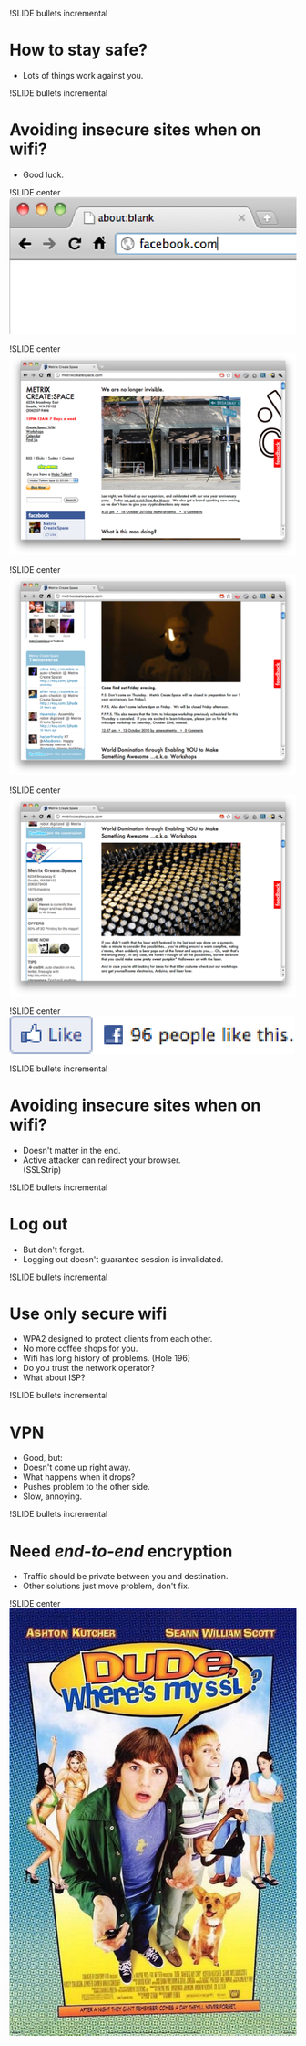 !SLIDE bullets incremental
# How to stay safe?
* Lots of things work against you.

!SLIDE bullets incremental
# Avoiding insecure sites when on wifi?
* Good luck.

!SLIDE center
![](addressbar.png)

!SLIDE center
![](metrix1.png)

!SLIDE center
![](metrix2.png)

!SLIDE center
![](metrix3.png)

!SLIDE center
![](like.png)

!SLIDE bullets incremental
# Avoiding insecure sites when on wifi?
* Doesn't matter in the end.
* Active attacker can redirect your browser. <br/>(SSLStrip)

!SLIDE bullets incremental
# Log out
* But don't forget.
* Logging out doesn't guarantee session is invalidated.

!SLIDE bullets incremental
# Use only secure wifi
* WPA2 designed to protect clients from each other.
* No more coffee shops for you.
* Wifi has long history of problems. (Hole 196)
* Do you trust the network operator?
* What about ISP?

!SLIDE bullets incremental
# VPN
* Good, but:
* Doesn't come up right away.
* What happens when it drops?
* Pushes problem to the other side.
* Slow, annoying.

!SLIDE bullets incremental
# Need *end-to-end* encryption
* Traffic should be private between you and destination.
* Other solutions just move problem, don't fix.

!SLIDE center
![Dude, where's my SSL?](dude.jpg)